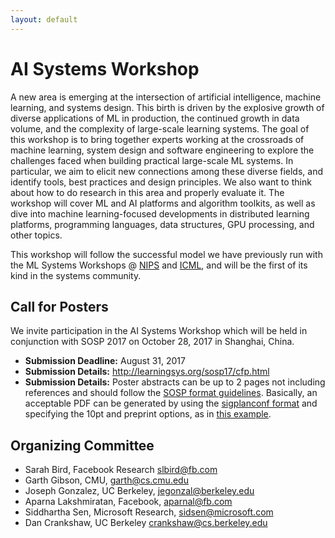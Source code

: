 ```yaml
---
layout: default
---
```


# AI Systems Workshop

A new area is emerging at the intersection of artificial intelligence, machine learning, and systems design. This birth is driven by the explosive growth of diverse applications of ML in production, the continued growth in data volume, and the complexity of large-scale learning systems. The goal of this workshop is to bring together experts working at the crossroads of machine learning, system design and software engineering to explore the challenges faced when building practical large-scale ML systems. In particular, we aim to elicit new connections among these diverse fields, and identify tools, best practices and design principles. We also want to think about how to do research in this area and properly evaluate it. The workshop will cover ML and AI platforms and algorithm toolkits, as well as dive into machine learning-focused developments in distributed learning platforms, programming languages, data structures, GPU processing, and other topics.

This workshop will follow the successful model we have previously run with the ML Systems Workshops @ [NIPS](https://sites.google.com/site/mlsysnips2016/) and [ICML](https://sites.google.com/site/mlsys2016/), and will be the first of its kind in the systems community.

## Call for Posters

We invite participation in the AI Systems Workshop which will be held in conjunction with SOSP 2017 on October 28, 2017 in Shanghai, China.

* **Submission Deadline:** August 31, 2017
* **Submission Details:** http://learningsys.org/sosp17/cfp.html  
* **Submission Details:** Poster abstracts can be up to 2 pages not including references and should follow the [SOSP format guidelines](https://www.sigops.org/sosp/sosp17/submission-rules.html). Basically, an acceptable PDF can be generated by using the [sigplanconf format](http://www.sigplan.org/Resources/Author/#sigplanconf-format) and specifying the 10pt and preprint options, as in [this example](http://www.eecs.umich.edu/~pmchen/sosp/sosp17-template.tex).

## Organizing Committee
+ Sarah Bird, Facebook Research <slbird@fb.com>
+ Garth Gibson, CMU, <garth@cs.cmu.edu>
+ Joseph Gonzalez, UC Berkeley, <jegonzal@berkeley.edu>
+ Aparna Lakshmiratan, Facebook, <aparnal@fb.com>
+ Siddhartha Sen, Microsoft Research, <sidsen@microsoft.com>
+ Dan Crankshaw, UC Berkeley <crankshaw@cs.berkeley.edu>

